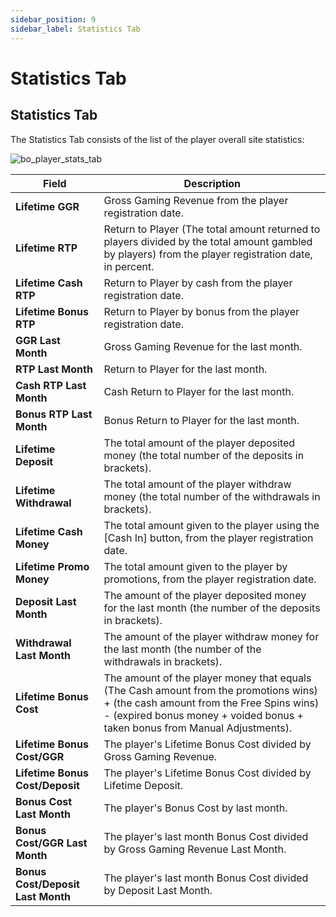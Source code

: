 ```yaml
---
sidebar_position: 9
sidebar_label: Statistics Tab
---
```


# Statistics Tab

## Statistics Tab

The Statistics Tab consists of the list of the player overall site statistics:

![bo_player_stats_tab](https://i.imgur.com/wgE73vb.png)

| Field | Description |
|-|-|
| **Lifetime GGR** | Gross Gaming Revenue from the player registration date. |
| **Lifetime RTP** | Return to Player (The total amount returned to players divided by the total amount gambled by players) from the player registration date, in percent. |
| **Lifetime Cash RTP** | Return to Player by cash from the player registration date. |
| **Lifetime Bonus RTP** | Return to Player by bonus from the player registration date. |
| **GGR Last Month** | Gross Gaming Revenue for the last month. |
| **RTP Last Month** | Return to Player for the last month. |
| **Cash RTP Last Month** | Cash Return to Player for the last month. |
| **Bonus RTP Last Month** | Bonus Return to Player for the last month. |
| **Lifetime Deposit** | The total amount of the player deposited money (the total number of the deposits in brackets). |
| **Lifetime Withdrawal** | The total amount of the player withdraw money (the total number of the withdrawals in brackets). |
| **Lifetime Cash Money** | The total amount given to the player using the [Cash In] button, from the player registration date. |
| **Lifetime Promo Money** | The total amount given to the player by promotions, from the player registration date. |
| **Deposit Last Month** | The amount of the player deposited money for the last month (the number of the deposits in brackets). |
| **Withdrawal Last Month** | The amount of the player withdraw money for the last month (the number of the withdrawals in brackets). |
| **Lifetime Bonus Cost** | The amount of the player money that equals (The Cash amount from the promotions wins) + (the cash amount from the Free Spins wins) - (expired bonus money + voided bonus + taken bonus from Manual Adjustments). |
| **Lifetime Bonus Cost/GGR** | The player's Lifetime Bonus Cost divided by Gross Gaming Revenue. |
| **Lifetime Bonus Cost/Deposit** | The player's Lifetime Bonus Cost divided by Lifetime Deposit. |
| **Bonus Cost Last Month** | The player's Bonus Cost by last month. |
| **Bonus Cost/GGR Last Month** | The player's last month Bonus Cost divided by Gross Gaming Revenue Last Month. |
| **Bonus Cost/Deposit Last Month** | The player's last month Bonus Cost divided by Deposit Last Month. |